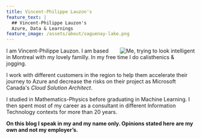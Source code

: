 ```yaml
---
title: Vincent-Philippe Lauzon's
feature_text: |
  ## Vincent-Philippe Lauzon's
  Azure, Data & Learnings
feature_image: /assets/about/saguenay-lake.png
---
```


<img style="float:right;padding-left:20px;" title="Me, trying to look intelligent" src="/asset/about/vp-shot.png" />

I am Vincent-Philippe Lauzon.  I am based in Montreal with my lovely familly.  In my free time I do calisthenics & jogging.

I work with different customers in the region to help them accelerate their journey to Azure and decrease the risks on their project as Microsoft Canada's *Cloud Solution Architect*.

I studied in Mathematics-Physics before graduating in Machine Learning.  I then spent most of my career as a consultant in different Information Technology contexts for more than 20 years.

**On this blog I speak in my and my name only.  Opinions stated here are my own and not my employer’s.**